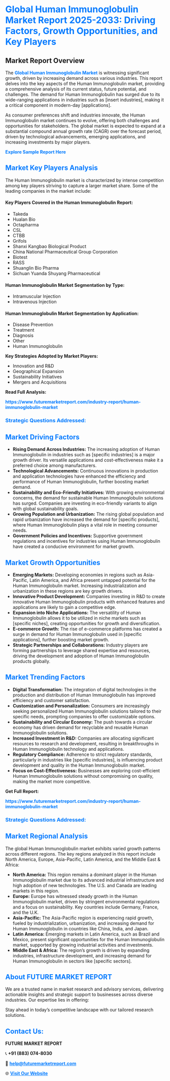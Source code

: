 <h1 style="color: #007BFF;">Global Human Immunoglobulin Market Report 2025-2033: Driving Factors, Growth Opportunities, and Key Players</h1>

<section id="overview">
<h2>Market Report Overview</h2>
<p>The <a href="https://www.futuremarketreport.com/industry-report/human-immunoglobulin-market" style="color: #007BFF; text-decoration: none;"><strong>Global Human Immunoglobulin Market</strong></a> is witnessing significant growth, driven by increasing demand across various industries. This report delves into the key aspects of the Human Immunoglobulin market, providing a comprehensive analysis of its current status, future potential, and challenges. The demand for Human Immunoglobulin has surged due to its wide-ranging applications in industries such as [insert industries], making it a critical component in modern-day [applications].</p>
<p>As consumer preferences shift and industries innovate, the Human Immunoglobulin market continues to evolve, offering both challenges and opportunities for stakeholders. The global market is expected to expand at a substantial compound annual growth rate (CAGR) over the forecast period, driven by technological advancements, emerging applications, and increasing investments by major players.</p>
</section>

<section id="overview">
<p><a href="https://www.futuremarketreport.com/request-sample/reportId=125686" style="color: #007BFF; text-decoration: none;"><strong>Explore Sample Report Here</strong></a></p>
</section>

<section id="key-players">
<h2 style="color: #007BFF;">Market Key Players Analysis</h2>
<p>The Human Immunoglobulin market is characterized by intense competition among key players striving to capture a larger market share. Some of the leading companies in the market include:</p>
<h4>Key Players Covered in the Human Immunoglobulin Report:</h4>
<ul><li>Takeda</li><li>Hualan Bio</li><li>Octapharma</li><li>CSL</li><li>CTBB</li><li>Grifols</li><li>Shanxi Kangbao Biological Product</li><li>China National Pharmaceutical Group Corporation</li><li>Biotest</li><li>RASS</li><li>Shuanglin Bio Pharma</li><li>Sichuan Yuanda Shuyang Pharmaceutical</li></ul>
<h4>Human Immunoglobulin Market Segmentation by Type:</h4>
<ul><li>Intramuscular Injection</li><li>Intravenous Injection</li></ul>

<h4>Human Immunoglobulin Market Segmentation by Application:</h4>
<ul><li>Disease Prevention</li><li>Treatment</li><li>Diagnosis</li><li>Other</li><li>Human Immunoglobulin</li></ul>
<p><strong>Key Strategies Adopted by Market Players:</strong></p>
<ul>
<li>Innovation and R&D</li>
<li>Geographical Expansion</li>
<li>Sustainability Initiatives</li>
<li>Mergers and Acquisitions</li>
</ul>
</section>

<section>
<p><strong>Read Full Analysis: </strong></p><a href="https://www.futuremarketreport.com/industry-report/human-immunoglobulin-market" style="color: #007BFF; text-decoration: none;"><strong>https://www.futuremarketreport.com/industry-report/human-immunoglobulin-market</strong></a>
<h3 style="color: #007BFF;">Strategic Questions Addressed:</h3>
</section>

<section id="driving-factors">
<h2 style="color: #007BFF;">Market Driving Factors</h2>
<ul>
<li><strong>Rising Demand Across Industries:</strong> The increasing adoption of Human Immunoglobulin in industries such as [specific industries] is a major growth driver. Its versatile applications and cost-effectiveness make it a preferred choice among manufacturers.</li>
<li><strong>Technological Advancements:</strong> Continuous innovations in production and application technologies have enhanced the efficiency and performance of Human Immunoglobulin, further boosting market demand.</li>
<li><strong>Sustainability and Eco-Friendly Initiatives:</strong> With growing environmental concerns, the demand for sustainable Human Immunoglobulin solutions has surged. Companies are investing in eco-friendly variants to align with global sustainability goals.</li>
<li><strong>Growing Population and Urbanization:</strong> The rising global population and rapid urbanization have increased the demand for [specific products], where Human Immunoglobulin plays a vital role in meeting consumer needs.</li>
<li><strong>Government Policies and Incentives:</strong> Supportive government regulations and incentives for industries using Human Immunoglobulin have created a conducive environment for market growth.</li>
</ul>
</section>

<section id="growth-opportunities">
<h2 style="color: #007BFF;">Market Growth Opportunities</h2>
<ul>
<li><strong>Emerging Markets:</strong> Developing economies in regions such as Asia-Pacific, Latin America, and Africa present untapped potential for the Human Immunoglobulin market. Increasing industrialization and urbanization in these regions are key growth drivers.</li>
<li><strong>Innovative Product Development:</strong> Companies investing in R&D to create innovative Human Immunoglobulin products with enhanced features and applications are likely to gain a competitive edge.</li>
<li><strong>Expansion into Niche Applications:</strong> The versatility of Human Immunoglobulin allows it to be utilized in niche markets such as [specific niches], creating opportunities for growth and diversification.</li>
<li><strong>E-commerce Growth:</strong> The rise of e-commerce platforms has created a surge in demand for Human Immunoglobulin used in [specific applications], further boosting market growth.</li>
<li><strong>Strategic Partnerships and Collaborations:</strong> Industry players are forming partnerships to leverage shared expertise and resources, driving the development and adoption of Human Immunoglobulin products globally.</li>
</ul>
</section>

<section id="trending-factors">
<h2 style="color: #007BFF;">Market Trending Factors</h2>
<ul>
<li><strong>Digital Transformation:</strong> The integration of digital technologies in the production and distribution of Human Immunoglobulin has improved efficiency and customer satisfaction.</li>
<li><strong>Customization and Personalization:</strong> Consumers are increasingly seeking personalized Human Immunoglobulin solutions tailored to their specific needs, prompting companies to offer customizable options.</li>
<li><strong>Sustainability and Circular Economy:</strong> The push towards a circular economy has driven demand for recyclable and reusable Human Immunoglobulin solutions.</li>
<li><strong>Increased Investment in R&D:</strong> Companies are allocating significant resources to research and development, resulting in breakthroughs in Human Immunoglobulin technology and applications.</li>
<li><strong>Regulatory Compliance:</strong> Adherence to strict regulatory standards, particularly in industries like [specific industries], is influencing product development and quality in the Human Immunoglobulin market.</li>
<li><strong>Focus on Cost-Effectiveness:</strong> Businesses are exploring cost-efficient Human Immunoglobulin solutions without compromising on quality, making the market more competitive.</li>
</ul>
</section>

<section>
<p><strong>Get Full Report: </strong></p><a href="https://www.futuremarketreport.com/industry-report/human-immunoglobulin-market" style="color: #007BFF; text-decoration: none;"><strong>https://www.futuremarketreport.com/industry-report/human-immunoglobulin-market</strong></a>
<h3 style="color: #007BFF;">Strategic Questions Addressed:</h3>
</section>


<section id="regional-analysis">
<h2 style="color: #007BFF;">Market Regional Analysis</h2>
<p>The global Human Immunoglobulin market exhibits varied growth patterns across different regions. The key regions analyzed in this report include North America, Europe, Asia-Pacific, Latin America, and the Middle East & Africa:</p>
<ul>
<li><strong>North America:</strong> This region remains a dominant player in the Human Immunoglobulin market due to its advanced industrial infrastructure and high adoption of new technologies. The U.S. and Canada are leading markets in this region.</li>
<li><strong>Europe:</strong> Europe has witnessed steady growth in the Human Immunoglobulin market, driven by stringent environmental regulations and a focus on sustainability. Key countries include Germany, France, and the U.K.</li>
<li><strong>Asia-Pacific:</strong> The Asia-Pacific region is experiencing rapid growth, fueled by industrialization, urbanization, and increasing demand for Human Immunoglobulin in countries like China, India, and Japan.</li>
<li><strong>Latin America:</strong> Emerging markets in Latin America, such as Brazil and Mexico, present significant opportunities for the Human Immunoglobulin market, supported by growing industrial activities and investments.</li>
<li><strong>Middle East & Africa:</strong> The region’s growth is driven by expanding industries, infrastructure development, and increasing demand for Human Immunoglobulin in sectors like [specific sectors].</li>
</ul>
</section>

<footer>
<h2 style="color: #007BFF;">About FUTURE MARKET REPORT</h2>
<p>We are a trusted name in market research and advisory services, delivering actionable insights and strategic support to businesses across diverse industries. Our expertise lies in offering:</p>

<p>Stay ahead in today’s competitive landscape with our tailored research solutions.</p>

<h2 style="color: #007BFF;">Contact Us:</h2>
<p><strong>FUTURE MARKET REPORT</strong></p>
<p>📞 <strong>+91 (883) 074-8030</strong></p>
<p>📧 <strong><a href="mailto:help@futuremarketreport.com" style="color: #007BFF;">help@futuremarketreport.com</a></strong></p>
<p>🌐 <strong><a href="https://www.futuremarketreport.com/" style="color: #007BFF;">Visit Our Website</a></strong></p>
</footer>